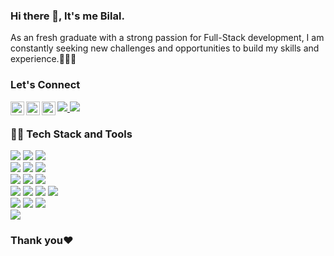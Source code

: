 ### Hi there 👋, It's me Bilal.

<p>
  As an fresh graduate with a strong passion for Full-Stack development, I am constantly seeking new challenges and opportunities to build my skills and experience.👨🏽‍💻
</p>

### Let's Connect

<a href="https://www.linkedin.com/in/bjmbilal/">
  <img align="left" alt="Linkedin" width="22px" color="blue" src="https://cdn.jsdelivr.net/npm/simple-icons@v3/icons/linkedin.svg" />
</a>

<a href="https://www.instagram.com/__mr_._jay__/">
  <img align="left" alt="Instagram" width="22px" src="https://cdn.jsdelivr.net/npm/simple-icons@v3/icons/instagram.svg" />
</a>

<a href="https://facebook.com/mobilal025">
  <img align="left" alt="Mehdi's Facebook" width="22px" src="https://cdn.jsdelivr.net/npm/simple-icons@v3/icons/facebook.svg" />
</a>  
<a href="https://bilal025.github.io/Bilal-portfolio-website/">
  <img src="https://img.shields.io/badge/Website-for?style=for-the-badge&color=black"> 
</a>

<a href="https://arizendev.com/">
  <img src="https://img.shields.io/badge/Arizendev-for?style=for-the-badge&color=%23D9083c">
</a>

<br>

### 👨‍💻 Tech Stack and Tools

<img src="https://img.shields.io/badge/JAVA-for?style=for-the-badge&logo=java&logoColor=green&color=red">  <img src="https://img.shields.io/badge/Spring-for?style=for-the-badge&logo=spring&logoColor=green&color=grey">  <img src="https://img.shields.io/badge/-nodejs-white?style=for-the-badge&logo=nodedotjs&logoColor=339933&color=black">
<br>
<img src="https://img.shields.io/badge/react-for?style=for-the-badge&logo=react&logoColor=black&color=%2361DAFB">  <img src="https://img.shields.io/badge/Angular-for?style=for-the-badge&logo=angular&logoColor=red&color=black">  <img src="https://img.shields.io/badge/tailwind%20css-for?style=for-the-badge&logo=tailwindcss&logoColor=white&color=%2306B6D4"> <br>
<img src="https://img.shields.io/badge/my%20sql-for?style=for-the-badge&logo=mysql&logoColor=white&color=%234479A1">  <img src="https://img.shields.io/badge/mongodb-for?style=for-the-badge&logo=mongodb&logoColor=white&color=%2347A248">  <img src="https://img.shields.io/badge/oracle-for?style=for-the-badge&logo=oracle&logoColor=black&color=%23F80000">
<br>
<img src="https://img.shields.io/badge/-HTML5-%23E44D27?style=for-the-badge&logo=html5&logoColor=ffffff">  <img src="https://img.shields.io/badge/-CSS3-%231572B6?style=for-the-badge&logo=css3">  <img src="https://img.shields.io/badge/JavaScript-for?style=for-the-badge&logo=javascript&logoColor=fffff&color=black">  <img src="https://img.shields.io/badge/typescript-for?style=for-the-badge&logo=typescript&logoColor=white&color=3178C6">
<br>
<img src="https://img.shields.io/badge/figma-for?style=for-the-badge&logo=figma&logoColor=black&color=%23F2FCFC">  <img src="https://img.shields.io/badge/adobe%20photoshop-for?style=for-the-badge&logo=adobephotoshop&logoColor=white&color=%2331A8FF">  <img src="https://img.shields.io/badge/adobe%20illustrator-for?style=for-the-badge&logo=adobeillustrator&logoColor=white&color=%23FF9A00">
<br><img src="https://img.shields.io/badge/Wordpress-for?style=for-the-badge&logo=wordpress&logoColor=white&color=blue">

<h3>Thank you❤️</h3>
